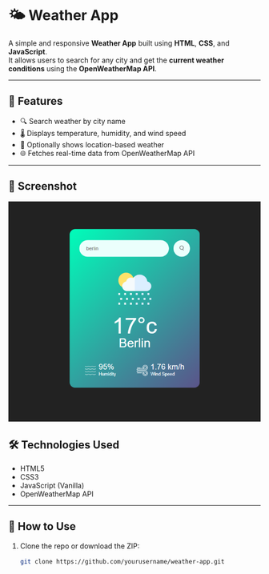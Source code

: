 # 🌤️ Weather App

A simple and responsive **Weather App** built using **HTML**, **CSS**, and **JavaScript**.  
It allows users to search for any city and get the **current weather conditions** using the **OpenWeatherMap API**.

---

## 📌 Features

- 🔍 Search weather by city name
- 🌡️ Displays temperature, humidity, and wind speed 
- 📍 Optionally shows location-based weather 
- 🌐 Fetches real-time data from OpenWeatherMap API

---

## 📸 Screenshot

![App Screenshot](images/screenshot.png)



## 🛠️ Technologies Used

- HTML5
- CSS3
- JavaScript (Vanilla)
- OpenWeatherMap API

---

## 🎯 How to Use

1. Clone the repo or download the ZIP:
   ```bash
   git clone https://github.com/yourusername/weather-app.git
